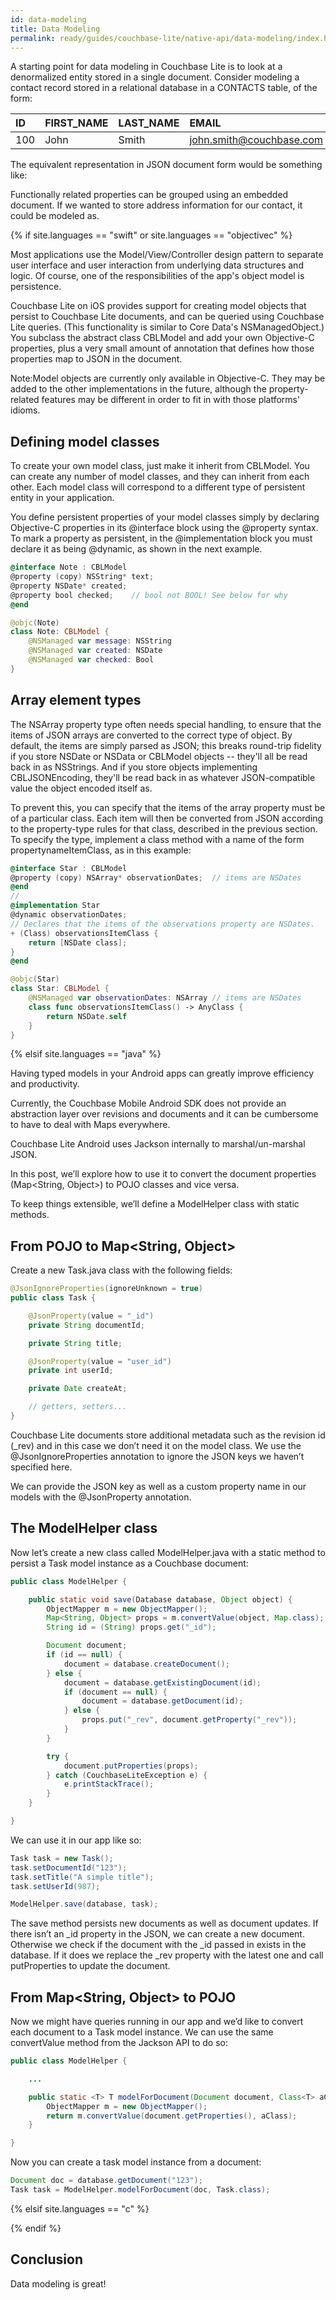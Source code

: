 ```yaml
---
id: data-modeling
title: Data Modeling
permalink: ready/guides/couchbase-lite/native-api/data-modeling/index.html
---
```


A starting point for data modeling in Couchbase Lite is to look at a denormalized entity stored in a single document. Consider modeling a contact record stored in a relational database in a CONTACTS table, of the form:

|ID|FIRST_NAME|LAST_NAME|EMAIL|
|:--|:---------|:--------|:----|
|100|John|Smith|john.smith@couchbase.com|

The equivalent representation in JSON document form would be something like:

Functionally related properties can be grouped using an embedded document. If we wanted to store address information for our contact, it could be modeled as.

{% if site.languages == "swift" or site.languages == "objectivec" %}

Most applications use the Model/View/Controller design pattern to separate user interface and user interaction from underlying data structures and logic. Of course, one of the responsibilities of the app's object model is persistence.

Couchbase Lite on iOS provides support for creating model objects that persist to Couchbase Lite documents, and can be queried using Couchbase Lite queries. (This functionality is similar to Core Data's NSManagedObject.) You subclass the abstract class CBLModel and add your own Objective-C properties, plus a very small amount of annotation that defines how those properties map to JSON in the document.

Note:Model objects are currently only available in Objective-C. They may be added to the other implementations in the future, although the property-related features may be different in order to fit in with those platforms' idioms.

## Defining model classes

To create your own model class, just make it inherit from CBLModel. You can create any number of model classes, and they can inherit from each other. Each model class will correspond to a different type of persistent entity in your application.

You define persistent properties of your model classes simply by declaring Objective-C properties in its @interface block using the @property syntax. To mark a property as persistent, in the @implementation block you must declare it as being @dynamic, as shown in the next example.

```objectivec
@interface Note : CBLModel
@property (copy) NSString* text;
@property NSDate* created;
@property bool checked;    // bool not BOOL! See below for why
@end
```

```swift
@objc(Note)
class Note: CBLModel {
    @NSManaged var message: NSString
    @NSManaged var created: NSDate
    @NSManaged var checked: Bool
}
```

## Array element types

The NSArray property type often needs special handling, to ensure that the items of JSON arrays are converted to the correct type of object. By default, the items are simply parsed as JSON; this breaks round-trip fidelity if you store NSDate or NSData or CBLModel objects -- they'll all be read back in as NSStrings. And if you store objects implementing CBLJSONEncoding, they'll be read back in as whatever JSON-compatible value the object encoded itself as.

To prevent this, you can specify that the items of the array property must be of a particular class. Each item will then be converted from JSON according to the property-type rules for that class, described in the previous section. To specify the type, implement a class method with a name of the form propertynameItemClass, as in this example:

```objectivec
@interface Star : CBLModel
@property (copy) NSArray* observationDates;  // items are NSDates
@end
//
@implementation Star
@dynamic observationDates;
// Declares that the items of the observations property are NSDates.
+ (Class) observationsItemClass {
    return [NSDate class];
}
@end
```

```swift
@objc(Star)
class Star: CBLModel {
    @NSManaged var observationDates: NSArray // items are NSDates
    class func observationsItemClass() -> AnyClass {
        return NSDate.self
    }
}
```

{% elsif site.languages == "java" %}

Having typed models in your Android apps can greatly improve efficiency and productivity.

Currently, the Couchbase Mobile Android SDK does not provide an abstraction layer over revisions and documents and it can be cumbersome to have to deal with Maps everywhere.

Couchbase Lite Android uses Jackson internally to marshal/un-marshal JSON.

In this post, we’ll explore how to use it to convert the document properties (Map<String, Object>) to POJO classes and vice versa.

To keep things extensible, we’ll define a ModelHelper class with static methods.

## From POJO to Map<String, Object>

Create a new Task.java class with the following fields:

```java
@JsonIgnoreProperties(ignoreUnknown = true)
public class Task {

    @JsonProperty(value = "_id")
    private String documentId;

    private String title;

    @JsonProperty(value = "user_id")
    private int userId;

    private Date createAt;

    // getters, setters...
}
```

Couchbase Lite documents store additional metadata such as the revision id (_rev) and in this case we don’t need it on the model class. We use the @JsonIgnoreProperties annotation to ignore the JSON keys we haven’t specified here.

We can provide the JSON key as well as a custom property name in our models with the  @JsonProperty annotation.

## The ModelHelper class

Now let’s create a new class called ModelHelper.java with a static method to persist a Task model instance as a Couchbase document:

```java
public class ModelHelper {

    public static void save(Database database, Object object) {
        ObjectMapper m = new ObjectMapper();
        Map<String, Object> props = m.convertValue(object, Map.class);
        String id = (String) props.get("_id");

        Document document;
        if (id == null) {
            document = database.createDocument();
        } else {
            document = database.getExistingDocument(id);
            if (document == null) {
                document = database.getDocument(id);
            } else {
                props.put("_rev", document.getProperty("_rev"));
            }
        }

        try {
            document.putProperties(props);
        } catch (CouchbaseLiteException e) {
            e.printStackTrace();
        }
    }

}
```

We can use it in our app like so:

```java
Task task = new Task();
task.setDocumentId("123");
task.setTitle("A simple title");
task.setUserId(987);

ModelHelper.save(database, task);
```

The save method persists new documents as well as document updates. If there isn’t an _id property in the JSON, we can create a new document. Otherwise we check if the document with the _id passed in exists in the database. If it does we replace the _rev property with the latest one and call putProperties to update the document.

## From Map<String, Object> to POJO

Now we might have queries running in our app and we’d like to convert each document to a Task model instance. We can use the same convertValue method from the Jackson API to do so:

```java
public class ModelHelper {

    ...

    public static <T> T modelForDocument(Document document, Class<T> aClass) {
        ObjectMapper m = new ObjectMapper();
        return m.convertValue(document.getProperties(), aClass);
    }

}
```

Now you can create a task model instance from a document:

```java
Document doc = database.getDocument("123");
Task task = ModelHelper.modelForDocument(doc, Task.class);
```

{% elsif site.languages == "c" %}

{% endif %}

## Conclusion

Data modeling is great!